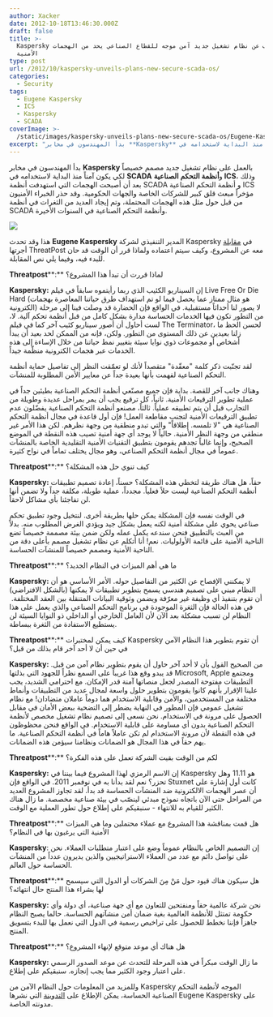 ```yaml
---
author: Xacker
date: 2012-10-18T13:46:30.000Z
draft: false
title: >-
  Kaspersky تكشف عن نظام تشغيل جديد آمن موجه للقطاع الصناعي يحد من الهجمات
  الأمنية
type: post
url: /2012/10/kaspersky-unveils-plans-new-secure-scada-os/
categories:
  - Security
tags:
  - Eugene Kaspersky
  - ICS
  - Kaspersky
  - SCADA
coverImage: >-
  /static/images/kaspersky-unveils-plans-new-secure-scada-os/Eugene-Kaspersky.jpg
excerpt: "بدأ المهندسون في مخابر **Kaspersky** بالعمل على نظام تشغيل جديد مصمم خصيصاً لكي يكون آمناً منذ البداية لاستخدامه في **SCADA** و**أنظمة التحكم الصناعية ICS**، وذلك بعد أن\_أصبحت الهجمات التي استهدفت أنظمة SCADA و أنظمة التحكم الصناعية ICS مؤخراً مبعث قلق"
---
```

بدأ المهندسون في مخابر **Kaspersky** بالعمل على نظام تشغيل جديد مصمم خصيصاً لكي يكون آمناً منذ البداية لاستخدامه في **SCADA** و**أنظمة التحكم الصناعية ICS**، وذلك بعد أن أصبحت الهجمات التي استهدفت أنظمة SCADA و أنظمة التحكم الصناعية ICS مؤخراً مبعث قلق كبير للشركات الخاصة والجهات الحكومية. وقد حذر الخبراء الأمنيون من قبل حول مثل هذه الهجمات المحتملة، وتم إيجاد العديد من الثغرات في أنظمة SCADA وأنظمة التحكم الصناعية في السنوات الأخيرة.

![](/static/images/kaspersky-unveils-plans-new-secure-scada-os/Eugene-Kaspersky.jpg)

هذا وقد تحدث **Eugene Kaspersky** المدير التنفيذي لشركة Kaspersky في [مقابلة](http://threatpost.com/en_us/blogs/eugene-kaspersky-unveils-plans-new-secure-scada-os-101612) أجرتها ThreatPost معه عن المشروع، وكيف سيتم اعتماده ولماذا قرر أن الوقت قد حان للبدء فيه، وفيما يلي نص المقابلة.

**Threatpost**\*\*:\*\* لماذا قررت أن تبدأ هذا المشروع؟

**Kaspersky:** إن السيناريو الكئيب الذي ربما رأيتموه سابقاً في فيلم Live Free Or Die Hard (هو مثال ممتاز عما يحصل فيما لو تم استهداف طرق حياتنا المعاصرة بهجمات الكترونية) لا يصور لنا أحداثاً مستقبلية. في الواقع فإن الحضارة قد وصلت فينا إلى مرحلة من التطور تكون فيها الخدمات الحساسة مدارة بشكل كامل من قبل أنظمة تحكم آلية. لا، لست أحاول أن أصور سيناريو كئيب آخر كما في فيلم The Terminator، لحسن الحظ ما زلنا بعيدين عن ذلك المستوى من التطور. ولكن، فإنه من الممكن لحد بعيد أن يبدأ أشخاص أو مجموعات ذوي نوايا سيئة بتغيير نمط حياتنا من خلال الإساءة إلى هذه الخدمات عبر هجمات الكترونية منظّمة جيداً.

لقد تجنّبت ذكر كلمة "معقّدة" متقصداً لأنك لو تعمّقت النظر إلى تفاصيل حماية أنظمة التحكم الصناعية لفهمت بأنها بعيدة جداً عن معايير الأمن المطلوبة للمنشآت.

وهناك جانب آخر للقصة. بداية فإن جميع مصنّعي أنظمة التحكم الصناعية بطيئين جداً في عملية تطوير الترقيعات الأمنية. ثانياً، كل ترقيع يجب أن يمر بمراحل عديدة وطويلة من التجارب قبل أن يتم تطبيقه عملياً. ثالثاً، مصنعو أنظمة التحكم الصناعية يفضّلون عدم تطبيق الترقيعات الأمنية لتجنب مقاطعة العمل! فإن أول قاعدة في مجال أنظمة التحكم الصناعية هي "لا تلمسه. إطلاقاً" والتي تبدو منطقية من وجهة نظرهم. لكن هذا الأمر غير منطقي من وجهة النظر الأمنية. حالياً لا يوجد أي جهة أمنية تصيب هذه النقطة في الموضع الصحيح، وإنما غالباً تجدهم يقومون بتطبيق التقنيات الأمنية التقليدية الخاصة بالمنشآت عموماً في مجال أنظمة التحكم الصناعي، وهو مجال يختلف تماماً في نواح كثيرة.

**Threatpost**\*\*:\*\* كيف تنوي حل هذه المشكلة؟

**Kaspersky:** حقاً، هل هناك طريقة لتخطي هذه المشكلة؟ حسناً، إعادة تصميم تطبيقات أنظمة التحكم الصناعية ليست حلاً فعلياً. مجدداً، عملية طويلة، مكلفة جداً ولا تضمن أنها لن تفاجئنا بأي مشاكل لاحقاً.

في الوقت نفسه فإن المشكلة يمكن حلها بطريقة أخرى. لنتخيل وجود تطبيق تحكم صناعي يحوي على مشكلة أمنية لكنه يعمل بشكل جيد ويؤدي الغرض المطلوب منه. بدلاً من العبث بالتطبيق فنحن سندعه يكمل عمله ولكن ضمن بيئة مصممة خصيصاً تضع الناحية الأمنية على قائمة الأولوليات. نعم! أنا أتكلم عن نظام تشغيل مصمم بأعلى دقة من الناحية الأمنية ومصمم خصيصاً للمنشآت الحساسة.

**Threatpost**\*\*:\*\* ما هي أهم الميزات في النظام الجديد؟

**Kaspersky:** لا يمكنني الإفصاح عن الكثير من التفاصيل حوله. الأمر الأساسي هو أن النظام مبني على تصميم هندسي يسمح بتطوير تطبيقات لا يمكنها (بالشكل الافتراضي) أن تقوم بتنفيذ أي وظيفة غير معرّفة ويضمن وثوقية البيانات المتنقلة بين العقد المختلفة.  في هذه الحالة فإن الثغرة الموجودة في برنامج التحكم الصناعي والذي يعمل على هذا النظام لن تسبب مشكلة بعد الآن لأن العامل الخارجي أو الداخلي ذو النوايا السيئة لن يستطيع الاستفادة من الثغرة ببساطة.

**Threatpost**\*\*:\*\* كيف يمكن لمختبرات Kaspersky أن تقوم بتطوير هذا النظام الآمن في حين أن لا أحد آخر قام بذلك من قبل؟

**Kaspersky:** من الصحيح القول بأن لا أحد آخر حاول أن يقوم بتطوير نظام آمن من قبل. قد يبدو وقع هذا غريباً على السمع نظراً للجهود التي بذلتها Microsoft, Apple ومجتمع التطبيقات مفتوحة المصدر لجعل منصاتها آمنة قدر الإمكان. مع احترامي الشديد، يجب علينا الإقرار بأنهم كانوا يقومون بتطوير حلول واسعة لمجال عديد من التطبيقات وأنماط مختلفة من المستخدمين، والأمن وقابلية الاستخدام هما دوماً عاملان متضادان! مع نظام تشغيل عمومي فإن المطور في النهاية يضطر إلى التضحية ببعض الأمان في مقابل الحصول على مرونة في الاستخدام. نحن نسعى إلى تصميم نظام تشغيل مخصص لأنظمة التحكم الصناعية بدون أي مساومة على قابلية الاستخدام. في الواقع فنحن محظوظون في هذه النقطة لأن مرونة الاستخدام لم تكن عاملاً هاماً في أنظمة التحكم الصناعية. ما يهم حقاً في هذا المجال هو الضمانات ونظامنا سيؤمن هذه الضمانات.

**Threatpost**\*\*:\*\* لكم من الوقت بقيت الشركة تعمل على هذه الفكرة؟

**Kaspersky:** إن الاسم الرمزي لهذا المشروع فيما بيننا في Kaspersky هو 11.11 وهل تحزر؟ نعم لقد بدأنا به في نوفمبر 2011. في الواقع فإن Stuxnet كانت أول إشارة على أن عصر الهجمات الالكترونية ضد المنشآت الحساسة قد بدأ. لقد تجاوز المشروع العديد من المراحل حتى الآن باتجاه نموذج مبدئي لينصّب في بيئة صناعية مخصصة. ما زال هناك الكثير للقيام به للانتهاء - سنبقيكم على إطلاع حول تطور العملية مع الوقت.

**Threatpost**\*\*:\*\* هل قمت بمناقشة هذا المشروع مع عملاء محتملين وما هي الميزات الأمنية التي يرغبون بها في النظام؟

**Kaspersky**: إن التصميم الخاص بالنظام عموماً وضع على اعتبار متطلبات العملاء. نحن على تواصل دائم مع عدد من العملاء الاستراتيجيين والذين يديرون عدداً من المنشآت الحساسة حول العالم.

**Threatpost**\*\*:\*\* هل سيكون هناك قيود حول مَنْ مِنَ الشركات أو الدول التي سيسمح لها بشراء هذا المنتج حال انتهائه؟

**Kaspersky:** نحن شركة عالمية حقاً ومنفتحين للتعاون مع أي جهة صناعية، أي دولة وأي حكومة تمتثل للأنظمة العالمية بغية ضمان أمن منشآتهم الحساسة. حالما يصبح النظام جاهزاً فإننا نخطط للحصول على تراخيص رسمية في الدول التي نعمل بها للبدء بتسويق المنتج.

**Threatpost**\*\*:\*\* هل هناك أي موعد متوقع لإنهاء المشروع؟

****Kaspersky**:** ما زال الوقت مبكراً في هذه المرحلة للتحدث عن موعد الصدور الرسمي على اعتبار وجود الكثير مما يجب إنجازه. سنبقيكم على إطلاع.

وللمزيد من المعلومات حول النظام الآمن من Kaspersky الموجه لأنظمة التحكم الصناعية الحساسة، يمكن الإطلاع على [التدوينة](http://eugene.kaspersky.com/2012/10/16/kl-developing-its-own-operating-system-we-confirm-the-rumors-and-end-the-speculation/) التي نشرها Eugene Kaspersky على مدونته الخاصة.
